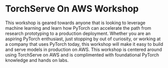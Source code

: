 # TorchServe On AWS Workshop
This workshop is geared towards anyone that is looking to leverage machine learning and learn how PyTorch can accelerate the path from research prototyping to a production deployment. Whether you are an aspiring PyTorch enthusiast, just stopping by out of curiosity, or working at a company that uses PyTorch today, this workshop will make it easy to build and serve models in production on AWS. This workshop is centered around using TorchServe on AWS and is complimented with foundational PyTorch knowledge and hands on labs.
